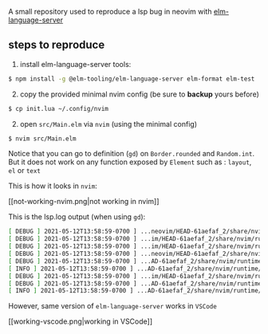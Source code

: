 A small repository used to reproduce a lsp bug in neovim with [elm-language-server][elmls]

[elmls]: https://github.com/elm-tooling/elm-language-server

## steps to reproduce

1. install elm-language-server tools:
```sh
$ npm install -g @elm-tooling/elm-language-server elm-format elm-test

```
2. copy the provided minimal nvim config (be sure to **backup** yours before)
```sh
$ cp init.lua ~/.config/nvim
```
2. open `src/Main.elm` via `nvim` (using the minimal config)
```sh
$ nvim src/Main.elm
```

Notice that you can go to definition (`gd`) on `Border.rounded` and `Random.int`. But it does not work on any function exposed by `Element` such as : `layout`, `el` or `text`

This is how it looks in `nvim`:


[[not-working-nvim.png|not working in nvim]]

This is the lsp.log output (when using `gd`):

```sh
[ DEBUG ] 2021-05-12T13:58:59-0700 ] ...neovim/HEAD-61aefaf_2/share/nvim/runtime/lua/vim/lsp.lua:894 ]  "LSP[elmls]"    "client.request"      1       "textDocument/definition"       {  position = {    character = 4,    line = 30  },  textDocument = {    uri = "file:///Users/aotarola/dev/elm-nvim/src/Main.elm"  }}  <function 1>    1
[ DEBUG ] 2021-05-12T13:58:59-0700 ] ...im/HEAD-61aefaf_2/share/nvim/runtime/lua/vim/lsp/rpc.lua:390 ]  "rpc.send.payload"   {  id = 2,  jsonrpc = "2.0",  method = "textDocument/definition",  params = {    position = {      character = 4,      line = 30    },    textDocument = {      uri = "file:///Users/aotarola/dev/elm-nvim/src/Main.elm"    }  }}
[ DEBUG ] 2021-05-12T13:58:59-0700 ] ...im/HEAD-61aefaf_2/share/nvim/runtime/lua/vim/lsp/rpc.lua:491 ]  "decoded"       {  jsonrpc = "2.0",  method = "window/logMessage",  params = {    message = "A definition was requested",    type = 3  }}
[ DEBUG ] 2021-05-12T13:58:59-0700 ] ...neovim/HEAD-61aefaf_2/share/nvim/runtime/lua/vim/lsp.lua:679 ]  "notification"  "window/logMessage"   {  message = "A definition was requested",  type = 3}
[ DEBUG ] 2021-05-12T13:58:59-0700 ] ...AD-61aefaf_2/share/nvim/runtime/lua/vim/lsp/handlers.lua:442 ]  "default_handler"    "window/logMessage"      {  client_id = 1,  params = {    message = "A definition was requested",    type = 3  }}
[ INFO ] 2021-05-12T13:58:59-0700 ] ...AD-61aefaf_2/share/nvim/runtime/lua/vim/lsp/handlers.lua:414 ]   "A definition was requested"
[ DEBUG ] 2021-05-12T13:58:59-0700 ] ...im/HEAD-61aefaf_2/share/nvim/runtime/lua/vim/lsp/rpc.lua:491 ]  "decoded"       {  id = 2,  jsonrpc = "2.0",  result = vim.NIL}
[ DEBUG ] 2021-05-12T13:58:59-0700 ] ...AD-61aefaf_2/share/nvim/runtime/lua/vim/lsp/handlers.lua:442 ]  "default_handler"    "textDocument/definition"        {  bufnr = 1,  client_id = 1}
[ INFO ] 2021-05-12T13:58:59-0700 ] ...AD-61aefaf_2/share/nvim/runtime/lua/vim/lsp/handlers.lua:294 ]   "textDocument/definition"     "No location found"
```

However, same version of `elm-language-server` works in `VSCode`

[[working-vscode.png|working in VSCode]]
